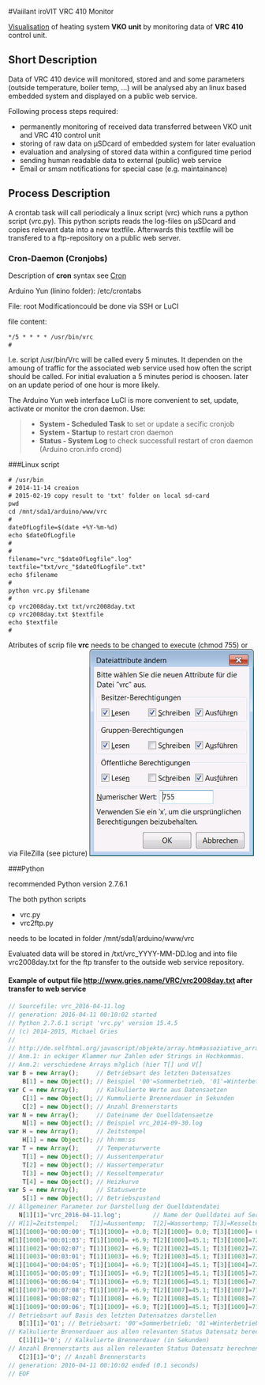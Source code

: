 #Vaiilant iroVIT VRC 410  Monitor

[Visualisation](http://www.gries.name/VRC/VRCday.shtm) of heating system **VKO unit** by monitoring data of **VRC 410** control unit.


## Short Description
Data of VRC 410 device will monitored, stored and and some parameters (outside temperature, boiler temp, ...) will be analysed aby an linux based embedded system and displayed on a public web service.

Following process steps required:
* permanently monitoring of received data transferred between VKO unit and VRC 410 control unit
* storing of raw data on µSDcard of embedded system for later evaluation 
* evaluation and analysing of stored data within a configured time period
* sending human readable data to external (public) web service
* Email or smsm notifications for special case (e.g. maintainance)

## Process Description
A crontab task will call periodicaly a linux script (vrc) which runs a python script (vrc.py). This python scripts reads the log-files on µSDcard and copies relevant data into a new textfile. Afterwards this textfile will be transfered to a ftp-repository on a public web server.

### Cron-Daemon (Cronjobs)

Description of **cron** syntax see [Cron](https://de.wikipedia.org/wiki/Cron)

Arduino Yun (linino folder): /etc/crontabs

File: root
Modificationcould be done via SSH or LuCI

file content:

```unix
*/5 * * * * /usr/bin/vrc
#
```

I.e. script /usr/bin/Vrc will be called every 5 minutes. It dependen on the amoung of traffic for the associated web service used how often the script should be called. For initial evaluation a 5 minutes period is choosen. later on an update period of one hour is more likely.

The Arduino Yun web interface LuCI is more convenient to set, update, activate or monitor the cron daemon.
Use:
> * **System - Scheduled Task** to set or update a secific cronjob
> * **System - Startup** to restart cron daemon
> * **Status - System Log** to check successfull restart of cron daemon (Arduino cron.info crond)


###Linux script

```script
# /usr/bin
# 2014-11-14 creaion
# 2015-02-19 copy result to 'txt' folder on local sd-card
pwd
cd /mnt/sda1/arduino/www/vrc
#
dateOfLogfile=$(date +%Y-%m-%d)
echo $dateOfLogfile
#
#
filename="vrc_"$dateOfLogfile".log"
textfile="txt/vrc_"$dateOfLogfile".txt"
echo $filename
#
python vrc.py $filename
#
cp vrc2008day.txt txt/vrc2008day.txt
cp vrc2008day.txt $textfile
echo $textfile
# 
```

Atributes of scrip file **vrc** needs to be changed to execute (chmod 755) or via FileZilla (see picture)
![chmod 755](images/vrcChangedAttributes.png)


###Python

recommended Python version 2.7.6.1

The both python scripts 
* vrc.py
* vrc2ftp.py

needs to be located in folder /mnt/sda1/arduino/www/vrc

Evaluated data will be stored in /txt/vrc_YYYY-MM-DD.log and into
file vrc2008day.txt for the ftp transfer to the outside web service repository.

#### Example of output file **http://www.gries.name/VRC/vrc2008day.txt** after transfer to web service

```javascript
// Sourcefile: vrc_2016-04-11.log 
// generation: 2016-04-11 00:10:02 started 
// Python 2.7.6.1 script 'vrc.py' version 15.4.5 
// (c) 2014-2015, Michael Gries 
//  
// http://de.selfhtml.org/javascript/objekte/array.htm#assoziative_arrays 
// Anm.1: in eckiger Klammer nur Zahlen oder Strings in Hochkommas. 
// Anm.2: verschiedene Arrays m?glich (hier T[] und V[] 
var B = new Array();     // Betriebsart des letzten Datensatzes 
    B[1] = new Object(); // Beispiel '00'=Sommerbetrieb, '01'=Winterbetrieb 
var C = new Array();     // Kalkulierte Werte aus Datensaetzen
    C[1] = new Object(); // Kummulierte Brennerdauer in Sekunden
    C[2] = new Object(); // Anzahl Brennerstarts 
var N = new Array();     // Dateiname der Quelldatensaetze 
    N[1] = new Object(); // Beispiel vrc_2014-09-30.log 
var H = new Array();     // Zeitstempel 
    H[1] = new Object(); // hh:mm:ss 
var T = new Array();     // Temperaturwerte 
    T[1] = new Object(); // Aussentemperatur 
    T[2] = new Object(); // Wassertemperatur 
    T[3] = new Object(); // Kesseltemperatur 
    T[4] = new Object(); // Heizkurve 
var S = new Array();     // Statuswerte 
    S[1] = new Object(); // Betriebszustand 
// Allgemeiner Parameter zur Darstellung der Quelldatendatei 
   N[1][1]='vrc_2016-04-11.log';         // Name der Quelldatei auf Server
// H[1]=Zeitstempel;   T[1]=Aussentemp;  T[2]=Wassertemp; T[3]=Kesseltemp; T[4]=Heizkurve;  S[1]=B.-Status;  // line hhmm
H[1][1000]='00:00:00'; T[1][1000]= +0.0; T[2][1000]= 0.0; T[3][1000]= 0.0; T[4][1000]= 0.0; S[1][1000]=0000; //    - 0000
H[1][1000]='00:01:03'; T[1][1000]= +6.9; T[2][1000]=45.1; T[3][1000]=72.4; T[4][1000]=44.7; S[1][1000]=0000; //    1 0001
H[1][1002]='00:02:07'; T[1][1002]= +6.9; T[2][1002]=45.1; T[3][1002]=72.3; T[4][1002]=45.4; S[1][1002]=0000; //    7 0002
H[1][1003]='00:03:01'; T[1][1003]= +6.9; T[2][1003]=45.1; T[3][1003]=72.1; T[4][1003]=45.4; S[1][1003]=0000; //   12 0003
H[1][1004]='00:04:05'; T[1][1004]= +6.9; T[2][1004]=45.1; T[3][1004]=72.0; T[4][1004]=45.4; S[1][1004]=0000; //   18 0004
H[1][1005]='00:05:09'; T[1][1005]= +6.9; T[2][1005]=45.1; T[3][1005]=72.0; T[4][1005]=45.4; S[1][1005]=0000; //   24 0005
H[1][1006]='00:06:04'; T[1][1006]= +6.9; T[2][1006]=45.1; T[3][1006]=71.9; T[4][1006]=45.4; S[1][1006]=0000; //   29 0006
H[1][1007]='00:07:08'; T[1][1007]= +6.9; T[2][1007]=45.1; T[3][1007]=71.8; T[4][1007]=45.4; S[1][1007]=0000; //   35 0007
H[1][1008]='00:08:02'; T[1][1008]= +6.9; T[2][1008]=45.1; T[3][1008]=71.8; T[4][1008]=45.4; S[1][1008]=0000; //   40 0008
H[1][1009]='00:09:06'; T[1][1009]= +6.9; T[2][1009]=45.1; T[3][1009]=71.6; T[4][1009]=45.4; S[1][1009]=0000; //   46 0009
// Betriebsart auf Basis des letzten Datensatzes darstellen 
   B[1][1]='01'; // Betriebsart: '00'=Sommerbetrieb; '01'=Winterbetrieb 
// Kalkulierte Brennerdauer aus allen relevanten Status Datensatz berechnen 
   C[1][1]='0'; // Kalkulierte Brennerdauer (in Sekunden) 
// Anzahl Brennerstarts aus allen relevanten Status Datensatz berechnen 
   C[2][1]='0'; // Anzahl Brennerstarts 
// generation: 2016-04-11 00:10:02 ended (0.1 seconds)
// EOF 
```
